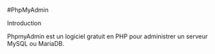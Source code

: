 #PhpMyAdmin

Introduction

PhpmyAdmin est un logiciel gratuit en PHP pour administrer un serveur MySQL ou MariaDB.